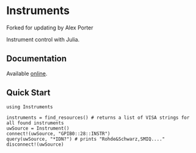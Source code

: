 # Instruments

Forked for updating by Alex Porter

Instrument control with Julia.  

## Documentation

Available [online](http://instrumentsjl.readthedocs.org/).

## Quick Start

```
using Instruments

instruments = find_resources() # returns a list of VISA strings for all found instruments
uwSource = Instrument()
connect!(uwSource, "GPIB0::28::INSTR")
query(uwSource, "*IDN?") # prints "Rohde&Schwarz,SMIQ...."
disconnect!(uwSource)
```

